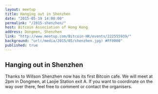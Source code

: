 ```yaml
---
layout: meetup
title: Hanging out in Shenzhen
date: "2015-05-19 14:00:00"
permalink: "/2015-shenzhen/"
host: Bitcoin Association of Hong Kong
address: Dongmen, Shenzhen
link: "http://www.meetup.com/Bitcoin-HK/events/222555939/"
background: "url(/media/2015/05/shenzhen.jpg) #FF0000"
published: true
---
```


## Hanging out in Shenzhen

Thanks to Willson Shenzhen now has its first Bitcoin cafe. We will meet at 2pm in Dongmen, at Laojie Station exit A.
If you want to coordinate on the way over there, feel free to comment or contact the organisers.
